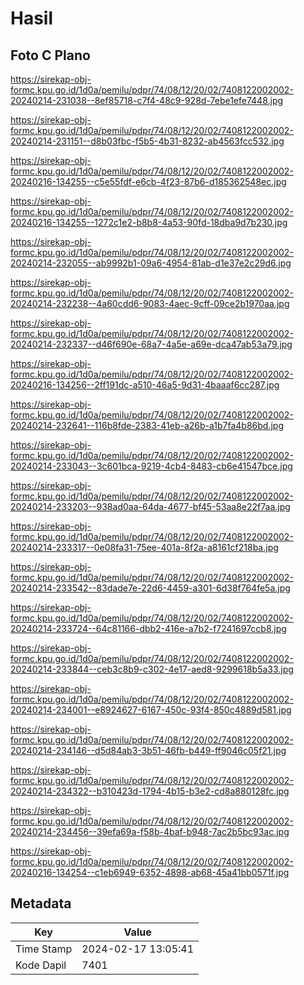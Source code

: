# Hasil

## Foto C Plano

https://sirekap-obj-formc.kpu.go.id/1d0a/pemilu/pdpr/74/08/12/20/02/7408122002002-20240214-231038--8ef85718-c7f4-48c9-928d-7ebe1efe7448.jpg

https://sirekap-obj-formc.kpu.go.id/1d0a/pemilu/pdpr/74/08/12/20/02/7408122002002-20240214-231151--d8b03fbc-f5b5-4b31-8232-ab4563fcc532.jpg

https://sirekap-obj-formc.kpu.go.id/1d0a/pemilu/pdpr/74/08/12/20/02/7408122002002-20240216-134255--c5e55fdf-e6cb-4f23-87b6-d185362548ec.jpg

https://sirekap-obj-formc.kpu.go.id/1d0a/pemilu/pdpr/74/08/12/20/02/7408122002002-20240216-134255--1272c1e2-b8b8-4a53-90fd-18dba9d7b230.jpg

https://sirekap-obj-formc.kpu.go.id/1d0a/pemilu/pdpr/74/08/12/20/02/7408122002002-20240214-232055--ab9992b1-09a6-4954-81ab-d1e37e2c29d6.jpg

https://sirekap-obj-formc.kpu.go.id/1d0a/pemilu/pdpr/74/08/12/20/02/7408122002002-20240214-232238--4a60cdd6-9083-4aec-9cff-09ce2b1970aa.jpg

https://sirekap-obj-formc.kpu.go.id/1d0a/pemilu/pdpr/74/08/12/20/02/7408122002002-20240214-232337--d46f690e-68a7-4a5e-a69e-dca47ab53a79.jpg

https://sirekap-obj-formc.kpu.go.id/1d0a/pemilu/pdpr/74/08/12/20/02/7408122002002-20240216-134256--2ff191dc-a510-46a5-9d31-4baaaf6cc287.jpg

https://sirekap-obj-formc.kpu.go.id/1d0a/pemilu/pdpr/74/08/12/20/02/7408122002002-20240214-232641--116b8fde-2383-41eb-a26b-a1b7fa4b86bd.jpg

https://sirekap-obj-formc.kpu.go.id/1d0a/pemilu/pdpr/74/08/12/20/02/7408122002002-20240214-233043--3c601bca-9219-4cb4-8483-cb6e41547bce.jpg

https://sirekap-obj-formc.kpu.go.id/1d0a/pemilu/pdpr/74/08/12/20/02/7408122002002-20240214-233203--938ad0aa-64da-4677-bf45-53aa8e22f7aa.jpg

https://sirekap-obj-formc.kpu.go.id/1d0a/pemilu/pdpr/74/08/12/20/02/7408122002002-20240214-233317--0e08fa31-75ee-401a-8f2a-a8161cf218ba.jpg

https://sirekap-obj-formc.kpu.go.id/1d0a/pemilu/pdpr/74/08/12/20/02/7408122002002-20240214-233542--83dade7e-22d6-4459-a301-6d38f764fe5a.jpg

https://sirekap-obj-formc.kpu.go.id/1d0a/pemilu/pdpr/74/08/12/20/02/7408122002002-20240214-233724--64c81166-dbb2-416e-a7b2-f7241697ccb8.jpg

https://sirekap-obj-formc.kpu.go.id/1d0a/pemilu/pdpr/74/08/12/20/02/7408122002002-20240214-233844--ceb3c8b9-c302-4e17-aed8-9299618b5a33.jpg

https://sirekap-obj-formc.kpu.go.id/1d0a/pemilu/pdpr/74/08/12/20/02/7408122002002-20240214-234001--e8924627-6167-450c-93f4-850c4889d581.jpg

https://sirekap-obj-formc.kpu.go.id/1d0a/pemilu/pdpr/74/08/12/20/02/7408122002002-20240214-234146--d5d84ab3-3b51-46fb-b449-ff9046c05f21.jpg

https://sirekap-obj-formc.kpu.go.id/1d0a/pemilu/pdpr/74/08/12/20/02/7408122002002-20240214-234322--b310423d-1794-4b15-b3e2-cd8a880128fc.jpg

https://sirekap-obj-formc.kpu.go.id/1d0a/pemilu/pdpr/74/08/12/20/02/7408122002002-20240214-234456--39efa69a-f58b-4baf-b948-7ac2b5bc93ac.jpg

https://sirekap-obj-formc.kpu.go.id/1d0a/pemilu/pdpr/74/08/12/20/02/7408122002002-20240216-134254--c1eb6949-6352-4898-ab68-45a41bb0571f.jpg


## Metadata

| Key        | Value               |
| ---------- | ------------------- |
| Time Stamp | 2024-02-17 13:05:41 |
| Kode Dapil | 7401                |



